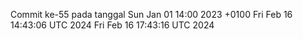 Commit ke-55 pada tanggal Sun Jan 01 14:00 2023 +0100
Fri Feb 16 14:43:06 UTC 2024
Fri Feb 16 17:43:16 UTC 2024
